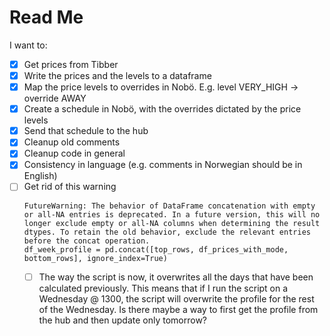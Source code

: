# Read Me

I want to:
- [X] Get prices from Tibber
- [X] Write the prices and the levels to a dataframe
- [X] Map the price levels to overrides in Nobö. E.g. level VERY_HIGH -> override AWAY
- [X] Create a schedule in Nobö, with the overrides dictated by the price levels
- [X] Send that schedule to the hub
- [X] Cleanup old comments
- [X] Cleanup code in general
- [X] Consistency in language (e.g. comments in Norwegian should be in English)
- [ ] Get rid of this warning
  ```
  FutureWarning: The behavior of DataFrame concatenation with empty or all-NA entries is deprecated. In a future version, this will no longer exclude empty or all-NA columns when determining the result dtypes. To retain the old behavior, exclude the relevant entries before the concat operation.
  df_week_profile = pd.concat([top_rows, df_prices_with_mode, bottom_rows], ignore_index=True)
  ```
  - [ ] The way the script is now, it overwrites all the days that have been calculated previously. This means that if I run the script on a Wednesday @ 1300, the script will overwrite the profile for the rest of the Wednesday. Is there maybe a way to first get the profile from the hub and then update only tomorrow?